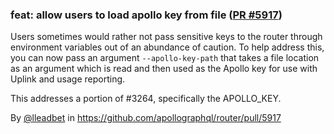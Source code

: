 ### feat: allow users to load apollo key from file ([PR #5917](https://github.com/apollographql/router/pull/5917))

Users sometimes would rather not pass sensitive keys to the router through environment variables out of an abundance of caution. To help address this, you can now pass an argument `--apollo-key-path` that takes a file location as an argument which is read and then used as the Apollo key for use with Uplink and usage reporting.

This addresses a portion of #3264, specifically the APOLLO_KEY.

By [@lleadbet](https://github.com/lleadbet) in https://github.com/apollographql/router/pull/5917
